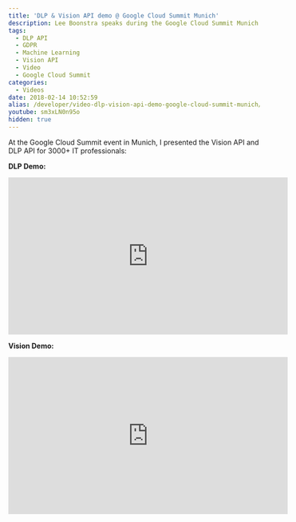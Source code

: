 ```yaml
---
title: 'DLP & Vision API demo @ Google Cloud Summit Munich'
description: Lee Boonstra speaks during the Google Cloud Summit Munich 2017 about the DLP API and Vision API.
tags:
  - DLP API
  - GDPR
  - Machine Learning
  - Vision API
  - Video
  - Google Cloud Summit
categories:
  - Videos
date: 2018-02-14 10:52:59
alias: /developer/video-dlp-vision-api-demo-google-cloud-summit-munich/
youtube: sm3xLN0n95o
hidden: true
---
```


At the Google Cloud Summit event in Munich, I presented the Vision API and DLP API for 3000+ IT professionals: 
<!--more-->
**DLP Demo:**

<iframe width="560" height="315" src="https://www.youtube.com/embed/sm3xLN0n95o?start=2618" frameborder="0" allow="accelerometer; autoplay; encrypted-media; gyroscope; picture-in-picture" allowfullscreen></iframe>


**Vision Demo:**

<iframe width="560" height="315" src="https://www.youtube.com/embed/sm3xLN0n95o?start=4908" frameborder="0" allow="accelerometer; autoplay; encrypted-media; gyroscope; picture-in-picture" allowfullscreen></iframe>

